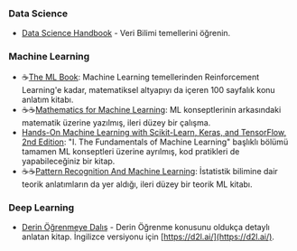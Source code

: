 ### Data Science

- [Data Science Handbook](https://jakevdp.github.io/PythonDataScienceHandbook/) - Veri Bilimi temellerini öğrenin.

### Machine Learning

- ☕[The ML Book](https://themlbook.com/): Machine Learning temellerinden Reinforcement Learning'e kadar, matematiksel altyapıyı da içeren 100 sayfalık konu anlatım kitabı.
- ☕☕[Mathematics for Machine Learning](https://mml-book.github.io/): ML konseptlerinin arkasındaki matematik üzerine yazılmış, ileri düzey bir çalışma.
- [Hands-On Machine Learning with Scikit-Learn, Keras, and TensorFlow, 2nd Edition](https://www.oreilly.com/library/view/hands-on-machine-learning/9781492032632/): "I. The Fundamentals of Machine Learning" başlıklı bölümü tamamen ML konseptleri üzerine ayrılmış, kod pratikleri de yapabileceğiniz bir kitap.
- ☕☕[Pattern Recognition And Machine Learning](http://users.isr.ist.utl.pt/~wurmd/Livros/school/Bishop%20-%20Pattern%20Recognition%20And%20Machine%20Learning%20-%20Springer%20%202006.pdf): İstatistik bilimine dair teorik anlatımların da yer aldığı, ileri düzey bir teorik ML kitabı.


### Deep Learning

- [Derin Öğrenmeye Dalış](https://tr.d2l.ai/) - Derin Öğrenme konusunu oldukça detaylı anlatan kitap. İngilizce versiyonu için [https://d2l.ai/](https://d2l.ai/). 